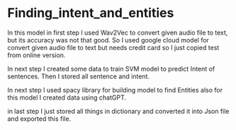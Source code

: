 # Finding_intent_and_entities
In this model in first step I used Wav2Vec to convert given audio file to text, but its accuracy was not that good. So I used
google cloud model for convert given audio file to text but needs credit card so I just copied test from online version.

In next step I created some data to train SVM model to predict Intent of sentences. Then I stored all sentence and intent.

In next step I used spacy library for building model to find Entities also for this model I created data using chatGPT.

in last step I just stored all things in dictionary and converted it into Json file and exported this file.
